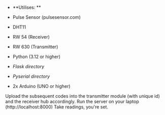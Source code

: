 - **Utilises: **
  
-   Pulse Sensor (pulsesensor.com)
-   DHT11
-   RW 54 (Receiver)
-   RW 630 (Transmitter)

-   Python (3.12 or higher)
-   *Flask directory*
-   *Pyserial directory*

-   2x Arduino (UNO or higher)


Upload the subsequent codes into the transmitter module (with unique id) and the receiver hub accordingly.
Run the server on your laptop (http://localhost:8000)
Take readings, you're set.

